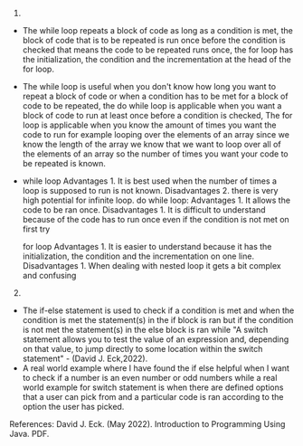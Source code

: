 1.
- The while loop repeats a block of code as long as a condition is met, the block of code that is to be repeated is run once before the condition is checked that means the code to be repeated runs once, the for loop has the initialization, the condition and the incrementation at the head of the for loop.
- The while loop is useful when you don't know how long you want to repeat a block of code or when a condition has to be met for a block of code to be repeated, the do while loop is applicable when you want a block of code to run at least once before a condition is checked, The for loop is applicable when you know the amount of times you want the code to run for example looping over the elements of an array since we know the length of the array we know that we want to loop over all of the elements of an array so the number of times you want your code to be repeated is known.
- while loop
	Advantages
		1. It is best used when the number of times a loop is supposed to run is not known.
	Disadvantages
		2. there is very high potential for infinite loop.
	do while loop:
	 Advantages
			1. It allows the code to be ran once.
	 Disadvantages
			 1. It is difficult to understand because of the code has to run once even if the condition is not met on first try

	for loop
		Advantages
				1. It is easier to understand because it has the  initialization, the condition and the incrementation on one line.
		Disadvantages
				1. When dealing with nested loop it gets a bit complex and confusing
2.
-  The if-else statement is used to check if a condition is met and when the condition is met the statement(s) in the if block is ran but if the condition is not met the statement(s) in the else block is ran while "A switch statement allows you to test the value of an expression and, depending on that value, to jump directly to some location within the switch statement" - (David J. Eck,2022). 
- A real world example where I have found the if else helpful when I want to check if a number is an even number or odd numbers while a real world example for switch statement is when there are defined options that a user can pick from and a particular code is ran according to the option the user has picked.

References:
David J. Eck. (May 2022). Introduction to Programming Using Java. PDF.